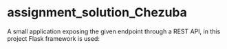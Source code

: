# assignment_solution_Chezuba
 A small application exposing the given endpoint through a REST API, in this project Flask framework is used:

